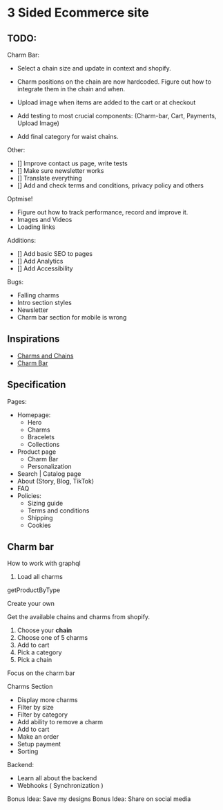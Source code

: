 # 3 Sided Ecommerce site

## TODO:

Charm Bar:

- Select a chain size and update in context and shopify.
- Charm positions on the chain are now hardcoded. Figure out how to integrate them in the chain and when.
- Upload image when items are added to the cart or at checkout

- Add testing to most crucial components: (Charm-bar, Cart, Payments, Upload Image)
- Add final category for waist chains.








Other:

- [] Improve contact us page, write tests
- [] Make sure newsletter works
- [] Translate everything
- [] Add and check terms and conditions, privacy policy and others

Optmise!
- Figure out how to track performance, record and improve it.
- Images and Videos
- Loading links

Additions:
- [] Add basic SEO to pages
- [] Add Analytics
- [] Add Accessibility


Bugs:
- Falling charms
- Intro section styles
- Newsletter
- Charm bar section for mobile is wrong


## Inspirations

- [Charms and Chains](https://www.madebymary.com/collections/charms-and-chains)
- [Charm Bar](https://www.lavenderandgracedesigns.com/products/charm-necklace-1)

## Specification

Pages:

- Homepage:
  - Hero
  - Charms
  - Bracelets
  - Collections
- Product page
  - Charm Bar
  - Personalization
- Search | Catalog page
- About (Story, Blog, TikTok)
- FAQ
- Policies:
  - Sizing guide
  - Terms and conditions
  - Shipping
  - Cookies


## Charm bar

How to work with graphql

1. Load all charms

getProductByType

Create your own

Get the available chains and charms from shopify.

1. Choose your **chain**
2. Choose one of 5 charms
3. Add to cart
4. Pick a category
5. Pick a chain

Focus on the charm bar

Charms Section

- Display more charms
- Filter by size
- Filter by category
- Add ability to remove a charm
- Add to cart
- Make an order
- Setup payment
- Sorting

Backend:

- Learn all about the backend
- Webhooks ( Synchronization )

Bonus Idea: Save my designs
Bonus Idea: Share on social media





































